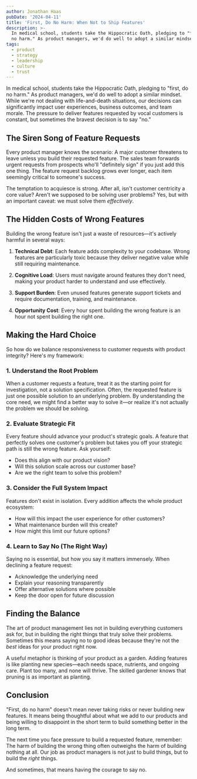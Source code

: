 ```yaml
---
author: Jonathan Haas
pubDate: '2024-04-11'
title: 'First, Do No Harm: When Not to Ship Features'
description: >-
  In medical school, students take the Hippocratic Oath, pledging to "first, do
  no harm." As product managers, we'd do well to adopt a similar mindset.
tags:
  - product
  - strategy
  - leadership
  - culture
  - trust
---
```


In medical school, students take the Hippocratic Oath, pledging to "first, do no
harm." As product managers, we'd do well to adopt a similar mindset. While we're
not dealing with life-and-death situations, our decisions can significantly
impact user experiences, business outcomes, and team morale. The pressure to
deliver features requested by vocal customers is constant, but sometimes the
bravest decision is to say "no."

## The Siren Song of Feature Requests

Every product manager knows the scenario: A major customer threatens to leave
unless you build their requested feature. The sales team forwards urgent
requests from prospects who'll "definitely sign" if you just add this one thing.
The feature request backlog grows ever longer, each item seemingly critical to
someone's success.

The temptation to acquiesce is strong. After all, isn't customer centricity a
core value? Aren't we supposed to be solving user problems? Yes, but with an
important caveat: we must solve them _effectively_.

## The Hidden Costs of Wrong Features

Building the wrong feature isn't just a waste of resources—it's actively harmful
in several ways:

1. **Technical Debt**: Each feature adds complexity to your codebase. Wrong
   features are particularly toxic because they deliver negative value while
   still requiring maintenance.

1. **Cognitive Load**: Users must navigate around features they don't need,
   making your product harder to understand and use effectively.

1. **Support Burden**: Even unused features generate support tickets and require
   documentation, training, and maintenance.

1. **Opportunity Cost**: Every hour spent building the wrong feature is an hour
   not spent building the right one.

## Making the Hard Choice

So how do we balance responsiveness to customer requests with product integrity?
Here's my framework:

### 1. Understand the Root Problem

When a customer requests a feature, treat it as the starting point for
investigation, not a solution specification. Often, the requested feature is
just one possible solution to an underlying problem. By understanding the core
need, we might find a better way to solve it—or realize it's not actually the
problem we should be solving.

### 2. Evaluate Strategic Fit

Every feature should advance your product's strategic goals. A feature that
perfectly solves one customer's problem but takes you off your strategic path is
still the wrong feature. Ask yourself:

- Does this align with our product vision?
- Will this solution scale across our customer base?
- Are we the right team to solve this problem?

### 3. Consider the Full System Impact

Features don't exist in isolation. Every addition affects the whole product
ecosystem:

- How will this impact the user experience for other customers?
- What maintenance burden will this create?
- How might this limit our future options?

### 4. Learn to Say No (The Right Way)

Saying no is essential, but how you say it matters immensely. When declining a
feature request:

- Acknowledge the underlying need
- Explain your reasoning transparently
- Offer alternative solutions where possible
- Keep the door open for future discussion

## Finding the Balance

The art of product management lies not in building everything customers ask for,
but in building the right things that truly solve their problems. Sometimes this
means saying no to good ideas because they're not the _best_ ideas for your
product right now.

A useful metaphor is thinking of your product as a garden. Adding features is
like planting new species—each needs space, nutrients, and ongoing care. Plant
too many, and none will thrive. The skilled gardener knows that pruning is as
important as planting.

## Conclusion

"First, do no harm" doesn't mean never taking risks or never building new
features. It means being thoughtful about what we add to our products and being
willing to disappoint in the short term to build something better in the long
term.

The next time you face pressure to build a requested feature, remember: The harm
of building the wrong thing often outweighs the harm of building nothing at all.
Our job as product managers is not just to build things, but to build the
_right_ things.

And sometimes, that means having the courage to say no.
